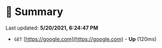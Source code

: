 # 📖 Summary
Last updated: **5/20/2021, 6:24:47 PM**

- `GET` [https://google.com](https://google.com) - **Up** (120ms)
